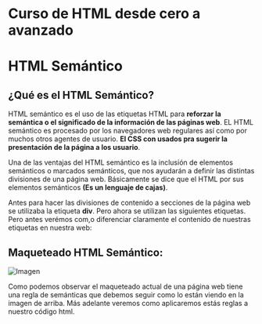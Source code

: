 # Curso de HTML desde cero a avanzado

# HTML Semántico

## ¿Qué es el HTML Semántico?
HTML semántico es el uso de las etiquetas HTML para **reforzar la semántica o el significado de la información de las páginas web**. EL HTML semántico es procesado por los navegadores web regulares así como por muchos otros agentes de usuario. **El CSS con usados pra sugerir la presentación de la página a los usuario**.

Una de las ventajas del HTML semántico es la inclusión de elementos semánticos o marcados semánticos, que nos ayudarán a definir las distintas divisiones de una página web. Básicamente se dice que el HTML por sus elementos semánticos **(Es un lenguaje de cajas)**.

Antes para hacer las divisiones de contenido a secciones de la página web se utilizaba la etiqueta **div**. Pero ahora se utilizan las siguientes etiquetas. Pero antes verémos com,o diferenciar claramente el contenido de nuestras etiquetas en nuestra web:

## Maqueteado HTML Semántico:
![Imagen](https://static.vecteezy.com/system/resources/previews/022/956/136/non_2x/semantic-html-by-using-html-elements-to-structure-your-content-based-on-each-element-s-meaning-vector.jpg)

Como podemos observar el maqueteado actual de una página web tiene una regla de semánticas que debemos seguir como lo están viendo en la imagen de arriba. Más adelante veremos como aplicaremos estás reglas a nuestro código html.